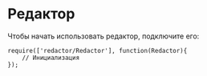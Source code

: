 # Редактор

Чтобы начать использовать редактор, подключите его:

    require(['redactor/Redactor'], function(Redactor){
        // Инициализация
    });
